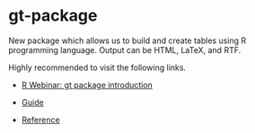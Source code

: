 # gt-package


New package which allows us to build and create tables using R programming language. Output can be HTML, LaTeX, and RTF.

Highly recommended to visit the following links.

- [R Webinar: gt package introduction](https://resources.rstudio.com/rstudio-conf-2019/introducing-the-gt-package)

- [Guide](https://github.com/rstudio/gt)

- [Reference](https://yutannihilation.github.io/gt/reference/index.html)
